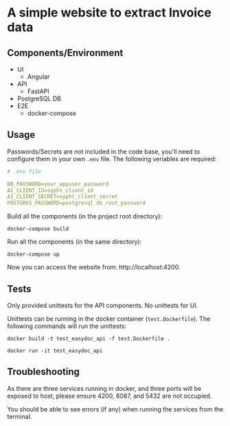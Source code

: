 # A simple website to extract Invoice data

## Components/Environment

+ UI
    + Angular
+ API
    + FastAPI
+ PostgreSQL DB
+ E2E
    + docker-compose

## Usage

Passwords/Secrets are not included in the code base, you'll need to configure them in your own `.env` file. The following veriables are required:

```yaml
# .env file

DB_PASSWORD=your_appuser_password
AI_CLIENT_ID=sypht_client_id
AI_CLIENT_SECRET=sypht_client_secret
POSTGRES_PASSWORD=postgresql_db_root_password
```

Build all the components (in the project root directory):

```shell
docker-compose build
```

Run all the components (in the same directory):

```shell
docker-compose up
```

Now you can access the website from: http://localhost:4200.

## Tests

Only provided unittests for the API components. No unittests for UI.

Unittests can be running in the docker container (`test.Dockerfile`). The following commands will run the unittests:

```shell
docker build -t test_easydoc_api -f test.Dockerfile .

docker run -it test_easydoc_api
```


## Troubleshooting

As there are three services running in docker, and three ports will be exposed to host, please ensure 4200, 8087, and 5432 are not occupied.

You should be able to see errors (if any) when running the services from the terminal.

